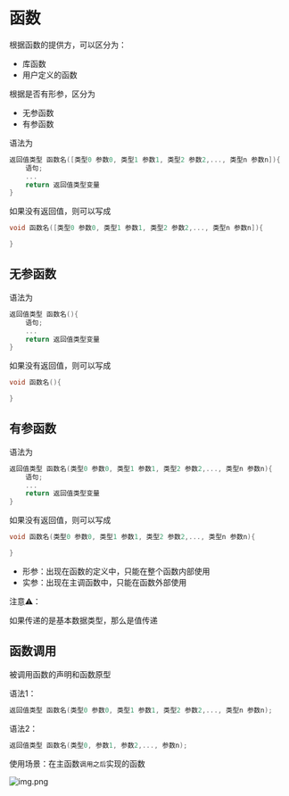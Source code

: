 # 函数

根据函数的提供方，可以区分为：

- 库函数
- 用户定义的函数

根据是否有形参，区分为

- 无参函数
- 有参函数

语法为

```c
返回值类型 函数名([类型0 参数0, 类型1 参数1, 类型2 参数2,..., 类型n 参数n]){
    语句;
    ...
    return 返回值类型变量
}

```

如果没有返回值，则可以写成

```c
void 函数名([类型0 参数0, 类型1 参数1, 类型2 参数2,..., 类型n 参数n]){

}

```

## 无参函数

语法为

```c
返回值类型 函数名(){
    语句;
    ...
    return 返回值类型变量
}

```

如果没有返回值，则可以写成

```c
void 函数名(){

}

```

## 有参函数

语法为

```c
返回值类型 函数名(类型0 参数0, 类型1 参数1, 类型2 参数2,..., 类型n 参数n){
    语句;
    ...
    return 返回值类型变量
}

```

如果没有返回值，则可以写成

```c
void 函数名(类型0 参数0, 类型1 参数1, 类型2 参数2,..., 类型n 参数n){

}

```

- 形参：出现在函数的定义中，只能在整个函数内部使用
- 实参：出现在主调函数中，只能在函数外部使用

注意⚠️：

如果传递的是基本数据类型，那么是值传递

## 函数调用

被调用函数的声明和函数原型

语法1：

```c
返回值类型 函数名(类型0 参数0, 类型1 参数1, 类型2 参数2,..., 类型n 参数n);
```

语法2：

```c
返回值类型 函数名(类型0, 参数1, 参数2,..., 参数n);
```

使用场景：在主函数`调用之后`实现的函数

![img.png](/imgs/computes-course/c11/chapter1-9.png)

